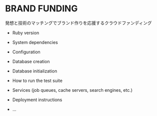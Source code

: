 # BRAND FUNDING

発想と技術のマッチングでブランド作りを応援するクラウドファンディング

* Ruby version

* System dependencies

* Configuration

* Database creation

* Database initialization

* How to run the test suite

* Services (job queues, cache servers, search engines, etc.)

* Deployment instructions

* ...
